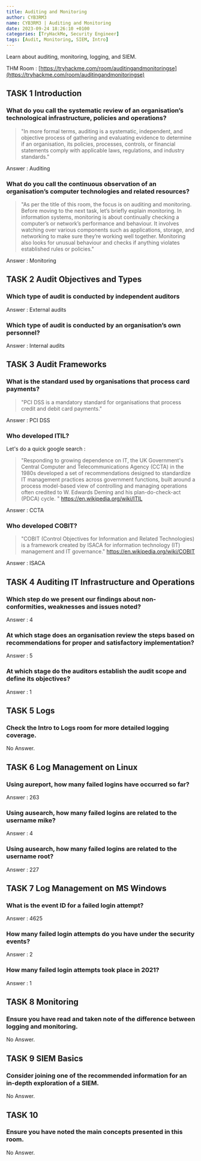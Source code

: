 ```yaml
---
title: Auditing and Monitoring
author: CYB3RM3
name: CYB3RM3 | Auditing and Monitoring
date: 2023-09-24 18:26:10 +0100
categories: [TryHackMe, Security Engineer]
tags: [Audit, Monitoring, SIEM, Intro]
---
```


Learn about auditing, monitoring, logging, and SIEM.

THM Room : [https://tryhackme.com/room/auditingandmonitoringse](https://tryhackme.com/room/auditingandmonitoringse)


## TASK 1 Introduction
### What do you call the systematic review of an organisation’s technological infrastructure, policies and operations?

>"In more formal terms, auditing is a systematic, independent, and objective process of gathering and evaluating evidence to determine if an organisation, its policies, processes, controls, or financial statements comply with applicable laws, regulations, and industry standards."

Answer : Auditing

### What do you call the continuous observation of an organisation’s computer technologies and related resources?

>"As per the title of this room, the focus is on auditing and monitoring. Before moving to the next task, let’s briefly explain monitoring. In information systems, monitoring is about continually checking a computer’s or network’s performance and behaviour. It involves watching over various components such as applications, storage, and networking to make sure they’re working well together. Monitoring also looks for unusual behaviour and checks if anything violates established rules or policies."

Answer : Monitoring

## TASK 2 Audit Objectives and Types
### Which type of audit is conducted by independent auditors
Answer : External audits

### Which type of audit is conducted by an organisation’s own personnel?
Answer : Internal audits

## TASK 3 Audit Frameworks
### What is the standard used by organisations that process card payments?

>"PCI DSS is a mandatory standard for organisations that process credit and debit card payments."

Answer : PCI DSS

### Who developed ITIL?
Let's  do a quick google search :  

>"Responding to growing dependence on IT, the UK Government's Central Computer and Telecommunications Agency (CCTA) in the 1980s developed a set of recommendations designed to standardize IT management practices across government functions, built around a process model-based view of controlling and managing operations often credited to W. Edwards Deming and his plan-do-check-act (PDCA) cycle. " <https://en.wikipedia.org/wiki/ITIL>

Answer : CCTA

### Who developed COBIT?

>"COBIT (Control Objectives for Information and Related Technologies) is a framework created by ISACA for information technology (IT) management and IT governance." <https://en.wikipedia.org/wiki/COBIT>


Answer : ISACA 

## TASK 4 Auditing IT Infrastructure and Operations
### Which step do we present our findings about non-conformities, weaknesses and issues noted?
Answer : 4

### At which stage does an organisation review the steps based on recommendations for proper and satisfactory implementation?
Answer : 5

### At which stage do the auditors establish the audit scope and define its objectives?
Answer : 1

## TASK 5 Logs
###  Check the Intro to Logs room for more detailed logging coverage. 
No Answer.

## TASK 6 Log Management on Linux
### Using aureport, how many failed logins have occurred so far?
Answer : 263

### Using ausearch, how many failed logins are related to the username mike?
Answer : 4

### Using ausearch, how many failed logins are related to the username root?
Answer : 227

## TASK 7 Log Management on MS Windows
### What is the event ID for a failed login attempt?
Answer : 4625

### How many failed login attempts do you have under the security events?
Answer : 2

### How many failed login attempts took place in 2021?
Answer : 1

## TASK 8 Monitoring
###  Ensure you have read and taken note of the difference between logging and monitoring. 
No Answer.

## TASK 9 SIEM Basics
### Consider joining one of the recommended information for an in-depth exploration of a SIEM. 
No Answer.

## TASK 10 
### Ensure you have noted the main concepts presented in this room.
No Answer.